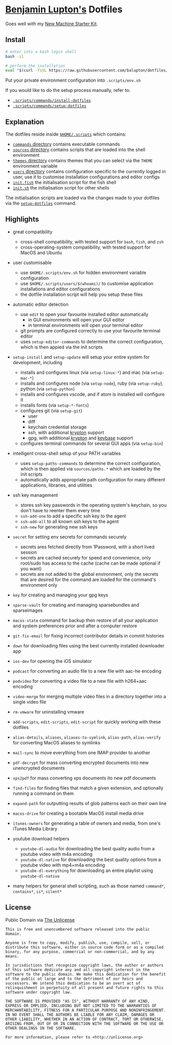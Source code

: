 # [Benjamin Lupton's](http://balupton.com) Dotfiles

Goes well with my [New Machine Starter Kit](https://gist.github.com/balupton/5259595).


## Install

``` bash
# enter into a bash login shell
bash -il

# perform the installation
eval "$(curl -fsSL https://raw.githubusercontent.com/balupton/dotfiles/master/.scripts/commands/install-dotfiles)"
```

Put your private environment configuration into `.scripts/env.sh`

If you would like to do the setup process manually, refer to:

- [`.scripts/commands/install-dotfiles`](https://github.com/balupton/dotfiles/blob/master/.scripts/commands/install-dotfiles)
- [`.scripts/commands/setup-dotfiles`](https://github.com/balupton/dotfiles/blob/master/.scripts/commands/setup-dotfiles)


## Explanation

The dotfiles reside inside [`$HOME/.scripts`](https://github.com/balupton/dotfiles/tree/master/.scripts) which contains:

- [`commands` directory](https://github.com/balupton/dotfiles/tree/master/.scripts/commands) contains executable commands
- [`sources` directory](https://github.com/balupton/dotfiles/tree/master/.scripts/sources) contains scripts that are loaded into the shell environment
- [`themes` directory](https://github.com/balupton/dotfiles/tree/master/.scripts/themes) contains themes that you can select via the `THEME` environment variable
- [`users` directory](https://github.com/balupton/dotfiles/tree/master/.scripts/users) contains configuration specific to the currently logged in user, use it to customise installation configurations and editor configs
- [`init.fish`](https://github.com/balupton/dotfiles/blob/master/.scripts/init.fish) the initialisation script for the fish shell
- [`init.sh`](https://github.com/balupton/dotfiles/blob/master/.scripts/init.sh) the initialisation script for other shells

The initialisation scripts are loaded via the changes made to your dotfiles via the [`setup-dotfiles`](https://github.com/balupton/dotfiles/blob/master/.scripts//commands/setup-dotfiles) command.


## Highlights

- great compatibility
    - cross-shell compatibility, with tested support for `bash`, `fish`, and `zsh`
    - cross-operating-system compatibility, with tested support for MacOS and Ubuntu

- user customisable
    - use `$HOME/.scripts/env.sh` for hidden environment variable configuration
    - use `$HOME/.scripts/users/$(whoami)/` to customise application installations and editor configurations
    - the dotfile installation script will help you setup these files

- automatic editor detection
    - use `edit` to open your favourite installed editor automatically
        - in GUI environments will open your GUI editor
        - in terminal environments will open your terminal editor
    - git prompts are configured correctly to use your favourite terminal editor
    - uses `setup-editor-commands` to determine the correct configuration, which is then appied via the init scripts

- `setup-install` and `setup-update` will setup your entire system for development, including
    - installs and configures linux (via `setup-linux-*`) and mac (via `setup-mac-*`)
    - installs and configures node (via `setup-node`), ruby (via `setup-ruby`), python (via `setup-python`)
    - installs and configures vscode, and if atom is installed will configure it
    - installs fonts (via `setup-*-fonts`)
    - configures git (via `setup-git`)
        - user
        - diff
        - keychain credential storage
        - ssh, with additional [krypton](https://krypt.co) support
        - gpg, with additional [krypton](https://krypt.co) and [keybase](https://keybase.io) support
    - configures terminal commands for several GUI apps (via `setup-bin`)

- intelligent cross-shell setup of your PATH variables
    - uses `setup-paths-commands` to determine the correct configuration, which is then applied via `sources/paths.*` which are loaded by the init scripts
    - automatically adds appropriate path configuration for many different applications, libraries, and utilities

- ssh key management
    - stores ssh key passwords in the operating system's keychain, so you don't have to reenter them every time
    - `ssh-add-one` to add a specific ssh key to the agent
    - `ssh-add-all` to all known ssh keys to the agent
    - `ssh-new` for generating new ssh keys

- `secret` for setting env secrets for commands securely
    - secrets ares fetched directly from 1Password, with a short lived session
    - secrets are cached securely for speed and convenience, only root/sudo has access to the cache (cache can be made optional if you want)
    - secrets are not added to the global environment, only the secrets that are desired for the command are loaded for the command's environment only

- `key` for creating and managing your gpg keys

- `sparse-vault` for creating and managing sparsebundles and sparseimages

- `macos-state` command for backup then restore of all your application and system preferences prior and after a computer restore

- `git-fix-email` for fixing incorrect contributor details in commit histories

- `down` for downloading files using the best currently installed downloader app

- `ios-dev` for opening the iOS simulator

- `podcast` for converting an audio file to a new file with aac-he encoding

- `podvideo` for converting a video file to a new file with h264+aac encoding

- `video-merge` for merging multiple video files in a directory together into a single video file

- `rm-vmware` for uninstalling vmware

- `add-scripts`, `edit-scripts`, `edit-script` for quickly working with these dotfiles

- `alias-details`, `aliases`, `aliases-to-symlink`, `alias-path`, `alias-verify` for converting MacOS aliases to symlinks

- `mail-sync` to move everything from one IMAP provider to another

- `pdf-decrypt` for mass converting encrypted documents into new unencrypted documents

- `xps2pdf` for mass converting xps documents ito new pdf documents

- `find-files` for finding files that match a given extension, and optionally running a command on them

- `expand-path` for outputting results of glob patterns each on their own line

- `macos-drive` for creating a bootable MacOS install media drive

- `itunes-owners` for generating a table of owners and media, from one's iTunes Media Library

- youtube download helpers
    - `youtube-dl-audio` for downloading the best quality audio from a youtube video with m4a encoding
    - `youtube-dl-native` for downloading the best quality options from a youtube video with mp4+m4a encoding
    - `youtube-dl-everything` for downloading an entire playlist using `youtube-dl-native`

- many helpers for general shell scripting, such as those named `command*`, `contains*`, `is*`, `silent*`


## License

Public Domain via [The Unlicense](https://choosealicense.com/licenses/unlicense/)

```
This is free and unencumbered software released into the public domain.

Anyone is free to copy, modify, publish, use, compile, sell, or
distribute this software, either in source code form or as a compiled
binary, for any purpose, commercial or non-commercial, and by any
means.

In jurisdictions that recognize copyright laws, the author or authors
of this software dedicate any and all copyright interest in the
software to the public domain. We make this dedication for the benefit
of the public at large and to the detriment of our heirs and
successors. We intend this dedication to be an overt act of
relinquishment in perpetuity of all present and future rights to this
software under copyright law.

THE SOFTWARE IS PROVIDED "AS IS", WITHOUT WARRANTY OF ANY KIND,
EXPRESS OR IMPLIED, INCLUDING BUT NOT LIMITED TO THE WARRANTIES OF
MERCHANTABILITY, FITNESS FOR A PARTICULAR PURPOSE AND NONINFRINGEMENT.
IN NO EVENT SHALL THE AUTHORS BE LIABLE FOR ANY CLAIM, DAMAGES OR
OTHER LIABILITY, WHETHER IN AN ACTION OF CONTRACT, TORT OR OTHERWISE,
ARISING FROM, OUT OF OR IN CONNECTION WITH THE SOFTWARE OR THE USE OR
OTHER DEALINGS IN THE SOFTWARE.

For more information, please refer to <http://unlicense.org>
```
